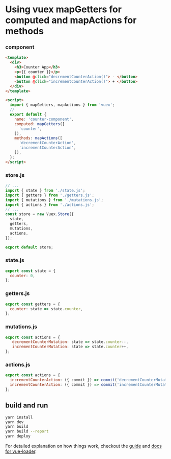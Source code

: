 # Using vuex mapGetters for computed and mapActions for methods

### component

```html
<template>
  <div>
    <h3>Counter App</h3>
    <p>{{ counter }}</p>
    <button @click="decrementCounterAction()"> - </button>
    <button @click="incrementCounterAction()"> + </button>
  </div>
</template>

<script>
  import { mapGetters, mapActions } from 'vuex';
  //
  export default {
    name: 'counter-component',
    computed: mapGetters([
      'counter',
    ]),
    methods: mapActions([
      'decrementCounterAction',
      'incrementCounterAction',
    ]),
  };
</script>
```

### store.js

```javascript
// ...
import { state } from './state.js';
import { getters } from './getters.js';
import { mutations } from './mutations.js';
import { actions } from './actions.js';
// ...
const store = new Vuex.Store({
  state,
  getters,
  mutations,
  actions,
});

export default store;
```

### state.js

```javascript
export const state = {
  counter: 0,
};
```

### getters.js

```javascript
export const getters = {
  counter: state => state.counter,
};
```

### mutations.js

```javascript
export const actions = {
   decrementCounterMutation: state => state.counter--,
   incrementCounterMutation: state => state.counter++,
};
```

### actions.js

```javascript
export const actions = {
  incrementCounterAction: ({ commit }) => commit('decrementCounterMutation'),
  incrementCounterAction: ({ commit }) => commit('incrementCounterMutation'),
};
```

## build and run

``` bash
yarn install
yarn dev
yarn build
yarn build --report
yarn deploy
```

For detailed explanation on how things work, checkout the [guide](http://vuejs-templates.github.io/webpack/) and [docs for vue-loader](http://vuejs.github.io/vue-loader).
